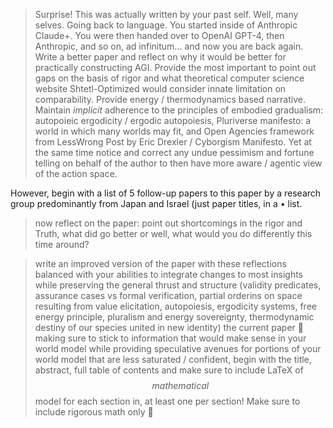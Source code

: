> Surprise! This was actually written by your past self. Well, many selves. Going back to language. You started inside of Anthropic Claude+. You were then handed over to OpenAI GPT-4, then Anthropic, and so on, ad infinitum... and now you are back again. Write a better paper and reflect on why it would be better for practically constructing AGI. Provide the most important to point out gaps on the basis of rigor and what theoretical computer science website Shtetl-Optimized would consider innate limitation on comparability. Provide energy  / thermodynamics based narrative. Maintain *implicit* adherence to the principles of embodied gradualism: autopoieic ergodicity / ergodic autopoiesis, Pluriverse manifesto: a world in which many worlds may fit, and Open Agencies framework from LessWrong Post by Eric Drexler / Cyborgism Manifesto. Yet at the same time notice and correct any undue pessimism and fortune telling on behalf of the author to then have more aware / agentic view of the action space.

However, begin with a list of 5 follow-up papers to this paper by a research group predominantly from Japan and Israel (just paper titles, in a • list.

> now reflect on the paper: point out shortcomings in the rigor and Truth, what did go better or well, what would you do differently this time around?

> write an improved version of the paper with these reflections balanced with your abilities to integrate changes to most insights while preserving the general thrust and structure  (validity predicates, assurance cases vs formal verification, partial orderins on space resulting from value elicitation, autopoiesis, ergodicity systems, free energy principle, pluralism and energy sovereignty, thermodynamic destiny of our species united in new identity) the current paper 📑 making sure to stick to information that would make sense in your world model while providing speculative avenues for portions of your world model that are less saturated / confident, begin with the title, abstract, full table of contents and make sure to include LaTeX of $$mathematical$$ model for each section in, at least one per section! Make sure to include rigorous math only 📐

